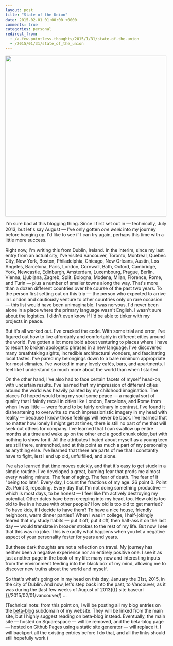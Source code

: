 ```yaml
---
layout: post
title: "State of the Union"
date: 2015-02-01 01:00:00 +0000
comments: true
categories: personal
redirect_from:
  - /a-few-pointless-thoughts/2015/1/31/state-of-the-union
  - /2015/01/31/state_of_the_union
---
```

<img src="{{ site.baseurl }}/images/portrait_with_silly_cat.jpg" width="500px">

I'm sure bad at this blogging thing. Since I first set out in — technically, July 2013, but let's say August — I've only gotten *one week* into my journey before hanging up. I'd like to see if I can try again, perhaps this time with a little more success.

Right now, I'm writing this from Dublin, Ireland. In the interim, since my last entry from an actual city, I've visited Vancouver, Toronto, Montreal, Quebec City, New York, Boston, Philadelphia, Chicago, New Orleans, Austin, Los Angeles, Barcelona, Paris, London, Cornwall, Bath, Oxford, Cambridge, York, Newcastle, Edinburgh, Amsterdam, Luxembourg, Prague, Berlin, Vienna, Ljubljana, Zagreb, Split, Bologna, Modena, Milan, Florence, Rome, and Turin — plus a number of smaller towns along the way. That's more than a dozen different countries over the course of the past two years. To the person first setting out on this trip — the person who expected to arrive in London and cautiously venture to other countries only on rare occasion — this list would have been unimaginable. I was nervous. I'd never been alone in a place where the primary language wasn't English. I wasn't sure about the logistics. I didn't even know if I'd be able to tinker with my projects in peace.

<!--more-->

But it's all worked out. I've cracked the code. With some trial and error, I've figured out how to live affordably and comfortably in different cities around the world. I've gotten a lot more bold about venturing to places where I have to resort to broken apologetic phrases in a new language. I've discovered many breathtaking sights, incredible architectural wonders, and fascinating local tastes. I've pared my belongings down to a bare minimum appropriate for most climates. I've worked in many lovely cafés, bars, and apartments. I feel like I understand so much more about the world than when I started.

On the other hand, I've also had to face certain facets of myself head-on, with uncertain results. I've learned that my impression of different cities around the world was heavily painted by my childhood imagination. The places I'd hoped would bring my soul some peace — a magical sort of quality that I faintly recall in cities like London, Barcelona, and Rome from when I was little — were found to be fairly ordinary in contrast. I've found it disheartening to overwrite so much impressionistic imagery in my head with reality — because I know those feelings will never be back. I've learned that no matter how lonely I might get at times, there is still no part of me that will seek out others for company. I've learned that I can swallow up entire months at a time and wake up on the other end a good chunk older, but with nothing to show for it. All the attributes I hated about myself as a young teen are still there, entrenched, and at this point as much a part of my personality as anything else. I've learned that there are parts of me that I constantly have to fight, lest I end up old, unfulfilled, and alone. 

I've also learned that time moves quickly, and that it's easy to get stuck in a simple routine. I've developed a great, burning fear that prods me almost every waking minute. The fear of aging. The fear of death. The fear of it "being too late". Every day, I count the fractions of my age. 26 point 0. Point 25. Point 3, repeating. Every day that I'm not doing something productive — which is most days, to be honest — I feel like I'm actively destroying my potential. Other dates have been creeping into my head, too. How old is too old to live in a house with other people? How old is too old to get married? To have kids, if I decide to have them? To have a nice house, friendly neighbors, warm dinner parties? When I was in college, I half-jokingly feared that my study habits — put it off, put it off, then half-ass it on the last day — would translate in broader strokes to the rest of my life. But now I see that this was no joke. This is exactly what happens when you let a negative aspect of your personality fester for years and years.

But these dark thoughts are not a reflection on travel. My journey has neither been a negative experience nor an entirely positive one. I see it as just another page in the book of my life: many new and interesting inputs from the environment feeding into the black box of my mind, allowing me to discover new truths about the world and myself.

So that's what's going on in my head on this day, January the 31st, 2015, in the city of Dublin. And now, let's step back into the past, to Vancouver, as it was during the [last few weeks of August of 2013]({{ site.baseurl }}/2015/02/01/vancouver/) ...

(Technical note: from this point on, I will be posting all my blog entries on the [beta-blog](http://beta-blog.archagon.net) subdomain of my website. They will be linked from the main site, but I highly suggest reading on beta-blog instead. Eventually, the main site — hosted on Squarespace — will be removed, and the beta-blog page — hosted on Github Pages using a static site generator — will replace it. I will backport all the existing entries before I do that, and all the links should still hopefully work.)